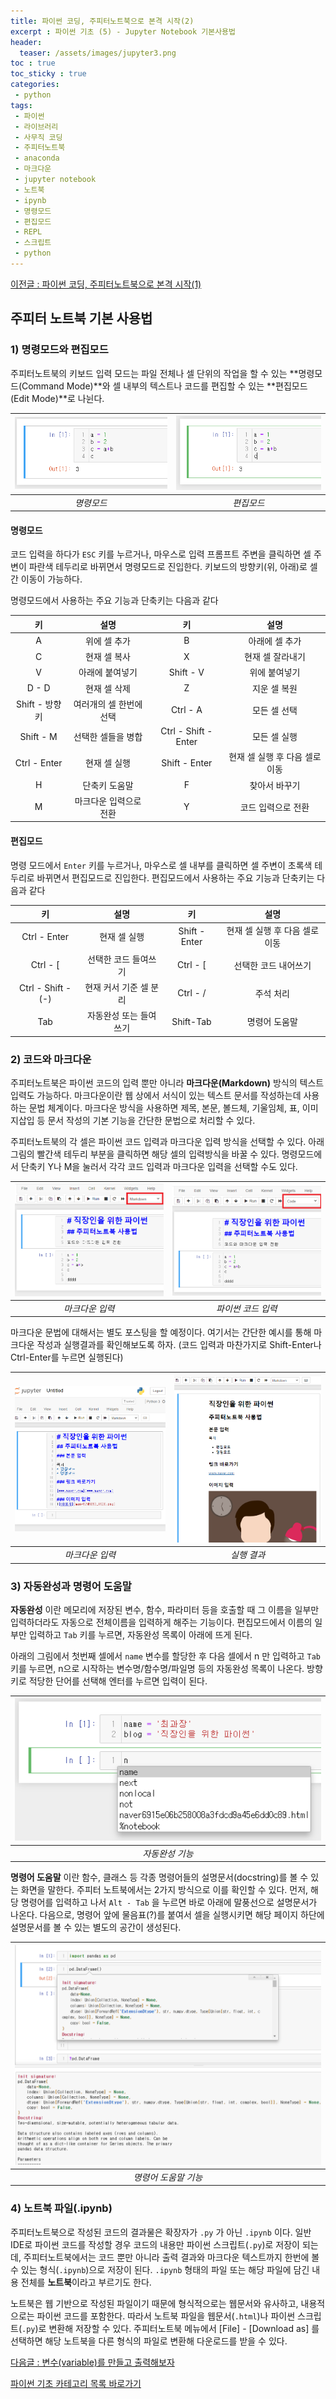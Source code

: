 ```yaml
---
title: 파이썬 코딩, 주피터노트북으로 본격 시작(2)
excerpt : 파이썬 기초 (5) - Jupyter Notebook 기본사용법
header:
  teaser: /assets/images/jupyter3.png 
toc : true
toc_sticky : true
categories: 
 - python
tags:
 - 파이썬
 - 라이브러리
 - 사무직 코딩
 - 주피터노트북
 - anaconda
 - 마크다운
 - jupyter notebook
 - 노트북
 - ipynb
 - 명령모드
 - 편집모드
 - REPL
 - 스크립트
 - python
---
```

[이전글 : 파이썬 코딩, 주피터노트북으로 본격 시작(1)](/python/python4/)

## 주피터 노트북 기본 사용법

### 1) 명령모드와 편집모드

주피터노트북의 키보드 입력 모드는 파일 전체나 셀 단위의 작업을 할 수 있는 **명령모드(Command Mode)**와 
셀 내부의 텍스트나 코드를 편집할 수 있는 **편집모드(Edit Mode)**로 나뉜다.

|![jupyter8](/assets/images/jupyter8.PNG)|![jupyter9](/assets/images/jupyter9.PNG)|
|:---:|:---:|
|_명령모드_|_편집모드_|  
  
  
#### 명령모드  
코드 입력을 하다가 `ESC` 키를 누르거나, 마우스로 입력 프롬프트 주변을 클릭하면 
셀 주변이 파란색 테두리로 바뀌면서 명령모드로 진입한다. 키보드의 방향키(위, 아래)로 셀 간 이동이
가능하다. 

명령모드에서 사용하는 주요 기능과 단축키는 다음과 같다

| 키 | 설명| 키 | 설명 |
|:---:|:---:|:---:|:---:|
| A | 위에 셀 추가 | B | 아래에 셀 추가 |
| C | 현재 셀 복사 | X | 현재 셀 잘라내기 |
| V | 아래에 붙여넣기 | Shift - V | 위에 붙여넣기 | 
| D - D | 현재 셀 삭제 | Z | 지운 셀 복원 |
| Shift - 방향키 | 여러개의 셀 한번에 선택 | Ctrl - A | 모든 셀 선택 | 
| Shift - M | 선택한 셀들을 병합 | Ctrl - Shift - Enter | 모든 셀 실행 |
| Ctrl - Enter | 현재 셀 실행 | Shift - Enter | 현재 셀 실행 후 다음 셀로 이동 |
| H | 단축키 도움말 | F | 찾아서 바꾸기 | 
| M | 마크다운 입력으로 전환 | Y | 코드 입력으로 전환 |

#### 편집모드

명령 모드에서 `Enter` 키를 누르거나, 마우스로 셀 내부를 클릭하면 셀 주변이 초록색 테두리로
바뀌면서 편집모드로 진입한다. 편집모드에서 사용하는 주요 기능과 단축키는 다음과 같다

| 키 | 설명| 키 | 설명 |
|:---:|:---:|:---:|:---:|
| Ctrl - Enter | 현재 셀 실행 | Shift - Enter | 현재 셀 실행 후 다음 셀로 이동 |
| Ctrl - [ | 선택한 코드 들여쓰기 | Ctrl - [ | 선택한 코드 내어쓰기 |
| Ctrl - Shift - (-)| 현재 커서 기준 셀 분리 | Ctrl - / | 주석 처리 |
| Tab | 자동완성 또는 들여쓰기 | Shift-Tab | 명령어 도움말 |

### 2) 코드와 마크다운

주피터노트북은 파이썬 코드의 입력 뿐만 아니라 **마크다운(Markdown)** 방식의 텍스트 입력도 가능하다.
마크다운이란 웹 상에서 서식이 있는 텍스트 문서를 작성하는데 사용하는 문법 체계이다. 마크다운 방식을
사용하면 제목, 본문, 볼드체, 기울임체, 표, 이미지삽입 등 문서 작성의 기본 기능을 
간단한 문법으로 처리할 수 있다. 

주피터노트북의 각 셀은 파이썬 코드 입력과 마크다운 입력 방식을 선택할 수 있다. 아래 그림의 빨간색
테두리 부분을 클릭하면 해당 셀의 입력방식을 바꿀 수 있다. 명령모드에서 단축키 Y나 M을 눌러서 각각
코드 입력과 마크다운 입력을 선택할 수도 있다.

|![jupyter10](/assets/images/jupyter10.PNG)|![jupyter11](/assets/images/jupyter11.PNG)|
|:---:|:---:|
|_마크다운 입력_|_파이썬 코드 입력_|  

마크다운 문법에 대해서는 별도 포스팅을 할 예정이다. 여기서는 간단한 예시를 통해 마크다운 작성과 실행결과를
확인해보도록 하자. (코드 입력과 마찬가지로 Shift-Enter나 Ctrl-Enter를 누르면 실행된다)

|![jupyter12](/assets/images/jupyter12.PNG)|![jupyter13](/assets/images/jupyter13.PNG)|
|:---:|:---:|
|_마크다운 입력_|_실행 결과_|  


### 3) 자동완성과 명령어 도움말

**자동완성** 이란 메모리에 저장된 변수, 함수, 파라미터 등을 호출할 때 
그 이름을 일부만 입력하더라도 자동으로 전체이름을 입력하게 해주는 기능이다. 편집모드에서
이름의 일부만 입력하고 `Tab` 키를 누르면, 자동완성 목록이 아래에 뜨게 된다.

아래의 그림에서 첫번째 셀에서 `name` 변수를 할당한 후 다음 셀에서 n 만 입력하고 `Tab`키를
누르면, n으로 시작하는 변수명/함수명/파일명 등의 자동완성 목록이 나온다. 방향키로 적당한 단어를
선택해 엔터를 누르면 입력이 된다.  
  
|![jupyter14](/assets/images/jupyter14.png)|
|:---:|
|_자동완성 기능_|
  
**명령어 도움말** 이란 함수, 클래스 등 각종 명령어들의 설명문서(docstring)를 볼 수 있는 화면을 말한다.
주피터 노트북에서는 2가지 방식으로 이를 확인할 수 있다. 먼저, 해당 명령어를 입력하고 나서 
`Alt - Tab` 을 누르면 바로 아래에 말풍선으로 설명문서가 나온다. 다음으로, 명령어 앞에 물음표(?)를
붙여서 셀을 실행시키면 해당 페이지 하단에 설명문서를 볼 수 있는 별도의 공간이 생성된다.

|![jupyter15](/assets/images/jupyter15.png)|
|:---:|
|_명령어 도움말 기능_|

### 4) 노트북 파일(.ipynb)

주피터노트북으로 작성된 코드의 결과물은 확장자가 `.py` 가 아닌 `.ipynb` 이다. 일반 IDE로 파이썬
코드를 작성할 경우 코드의 내용만 파이썬 스크립트(`.py`)로 저장이 되는데, 주피터노트북에서는 코드 뿐만
아니라 출력 결과와 마크다운 텍스트까지 한번에 볼 수 있는 형식(`.ipynb`)으로 저장이 된다. 
`.ipynb` 형태의 파일 또는 해당 파일에 담긴 내용 전체를 **노트북**이라고 부르기도 한다.

노트북은 웹 기반으로 작성된 파일이기 때문에 형식적으로는 웹문서와 유사하고, 내용적으로는
파이썬 코드를 포함한다. 따라서 노트북 파일을 웹문서(`.html`)나 파이썬 스크립트(`.py`)로 변환해 저장할
수 있다. 주피터노트북 메뉴에서 [File] - [Download as] 를 선택하면 해당 노트북을 
다른 형식의 파일로 변환해 다운로드를 받을 수 있다.


[다음글 : 변수(variable)를 만들고 출력해보자](/python/python6/)

[파이썬 기초 카테고리 목록 바로가기](/python)   